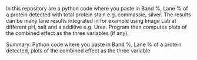 In this repository are a python code where you paste in Band %, Lane % of a protein detected with total protein stain e.g. commassie, silver. The results can be many lane results integrated in for example using Image Lab at different pH, salt and a additive e.g. Urea. Program then computes plots of the combined effect as the three variables (if any).

Summary: Python code where you paste in Band %, Lane % of a protein detected, plots of the combined effect as the three variable
